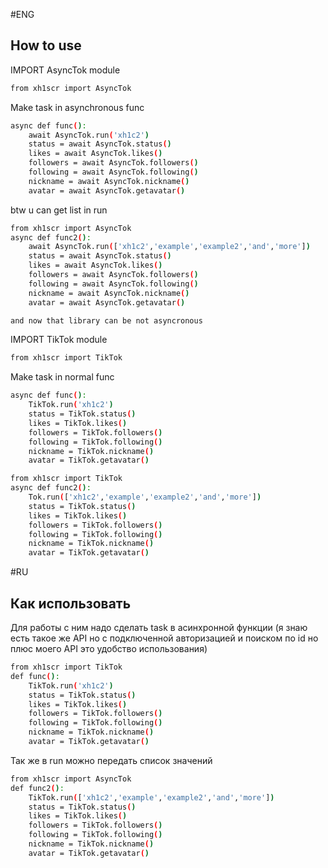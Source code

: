 #ENG
## How to use
IMPORT AsyncTok module
```sh
from xh1scr import AsyncTok
```
Make task in asynchronous func
```sh
async def func():
	await AsyncTok.run('xh1c2')
	status = await AsyncTok.status()
	likes = await AsyncTok.likes()
	followers = await AsyncTok.followers()
	following = await AsyncTok.following()
	nickname = await AsyncTok.nickname()
	avatar = await AsyncTok.getavatar()
```
btw u can get list in run
```sh
from xh1scr import AsyncTok
async def func2():
	await AsyncTok.run(['xh1c2','example','example2','and','more'])
	status = await AsyncTok.status()
	likes = await AsyncTok.likes()
	followers = await AsyncTok.followers()
	following = await AsyncTok.following()
	nickname = await AsyncTok.nickname()
	avatar = await AsyncTok.getavatar()
```
```sh
and now that library can be not asyncronous
```
IMPORT TikTok module
```sh
from xh1scr import TikTok
```
Make task in normal func
```sh
async def func():
	TikTok.run('xh1c2')
	status = TikTok.status()
	likes = TikTok.likes()
	followers = TikTok.followers()
	following = TikTok.following()
	nickname = TikTok.nickname()
	avatar = TikTok.getavatar()
```
```sh
from xh1scr import TikTok
async def func2():
	Tok.run(['xh1c2','example','example2','and','more'])
	status = TikTok.status()
	likes = TikTok.likes()
	followers = TikTok.followers()
	following = TikTok.following()
	nickname = TikTok.nickname()
	avatar = TikTok.getavatar()
```
#RU

## Как использовать
Для работы с ним надо сделать task в асинхронной функции
(я знаю есть такое же API но с подключенной авторизацией и поиском по id но плюс моего API это удобство использования)
```sh
from xh1scr import TikTok
def func():
	TikTok.run('xh1c2') 
	status = TikTok.status() 
	likes = TikTok.likes()
	followers = TikTok.followers()
	following = TikTok.following()
	nickname = TikTok.nickname()
	avatar = TikTok.getavatar()
```
Так же в run можно передать список значений
```sh
from xh1scr import AsyncTok
def func2():
	TikTok.run(['xh1c2','example','example2','and','more'])
	status = TikTok.status()
	likes = TikTok.likes()
	followers = TikTok.followers()
	following = TikTok.following()
	nickname = TikTok.nickname()
	avatar = TikTok.getavatar()
```

